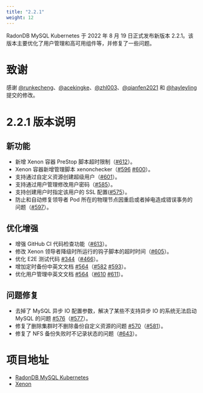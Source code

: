 ```yaml
---
title: "2.2.1"
weight: 12
---
```


RadonDB MySQL Kubernetes 于 2022 年 8 月 19 日正式发布新版本 2.2.1。该版本主要优化了用户管理和高可用组件等，并修复了一些问题。

# 致谢
感谢 [@runkecheng](https://github.com/runkecheng)、[@acekingke](https://github.com/acekingke)、[@zhl003](https://github.com/zhl003)、[@qianfen2021](https://github.com/qianfen2021) 和 [@hayleyling](https://github.com/hayleyling) 提交的修改。

# 2.2.1 版本说明
## 新功能
- 新增 Xenon 容器 PreStop 脚本超时限制（[#612](https://github.com/radondb/radondb-mysql-kubernetes/pull/612)）。
- Xenon 容器新增管理脚本 xenonchecker（[#596](https://github.com/radondb/radondb-mysql-kubernetes/pull/596) [#600](https://github.com/radondb/radondb-mysql-kubernetes/pull/600)）。
- 支持通过自定义资源创建超级用户（[#601](https://github.com/radondb/radondb-mysql-kubernetes/pull/601)）。
- 支持通过用户管理修改用户密码（[#585](https://github.com/radondb/radondb-mysql-kubernetes/pull/585)）。
- 支持创建用户时指定该用户的 SSL 配置([#575](https://github.com/radondb/radondb-mysql-kubernetes/pull/575)）。
- 防止和自动修复领导者 Pod 所在的物理节点因重启或者掉电造成错误事务的问题（[#597](https://github.com/radondb/radondb-mysql-kubernetes/pull/597)）。
## 优化增强
- 增强 GitHub CI 代码检查功能（[#613](https://github.com/radondb/radondb-mysql-kubernetes/pull/613)）。
- 修改 Xenon 领导者降级时所运行的钩子脚本的超时时间（[#605](https://github.com/radondb/radondb-mysql-kubernetes/pull/605)）。
- 优化 E2E 测试代码 [#344](https://github.com/radondb/radondb-mysql-kubernetes/issues/344)（[#466](https://github.com/radondb/radondb-mysql-kubernetes/pull/466)）。
- 增加定时备份中英文文档 [#564](https://github.com/radondb/radondb-mysql-kubernetes/issues/564)（[#582](https://github.com/radondb/radondb-mysql-kubernetes/pull/582) [#593](https://github.com/radondb/radondb-mysql-kubernetes/pull/593)）。
- 优化用户管理中英文文档 [#564](https://github.com/radondb/radondb-mysql-kubernetes/issues/564)（[#610](https://github.com/radondb/radondb-mysql-kubernetes/pull/610) [#611](https://github.com/radondb/radondb-mysql-kubernetes/pull/611)）。
## 问题修复
- 去掉了 MySQL 异步 IO 配置参数，解决了某些不支持异步 IO 的系统无法启动 MySQL 的问题 [#576](https://github.com/radondb/radondb-mysql-kubernetes/issues/576)（[#577](https://github.com/radondb/radondb-mysql-kubernetes/pull/577)）。
- 修复了删除集群时不删除备份自定义资源的问题 [#570](https://github.com/radondb/radondb-mysql-kubernetes/issues/570)（[#581](https://github.com/radondb/radondb-mysql-kubernetes/pull/581)）。
- 修复了 NFS 备份失败时不记录状态的问题（[#643](https://github.com/radondb/radondb-mysql-kubernetes/pull/643)）。

# 项目地址
- [RadonDB MySQL Kubernetes](https://github.com/radondb/radondb-mysql-kubernetes)
- [Xenon](https://github.com/radondb/xenon)